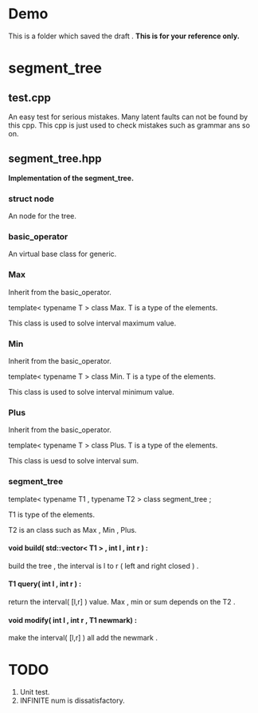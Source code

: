 # Demo
This is a folder which saved the draft . **This is for your reference only.**


# segment\_tree

## test.cpp

An easy test for serious mistakes. Many latent faults can not be found by this cpp.
This cpp is just used to check mistakes such as grammar ans so on.  

## segment\_tree.hpp

**Implementation of the segment_tree.** 

### struct node

An node for the tree.

### basic\_operator 

An virtual base class for generic.

### Max

Inherit from the basic\_operator. 

template< typename T > class Max.
T is a type of the elements.

This class is used to solve interval maximum value.

### Min
Inherit from the basic\_operator.

template< typename T > class Min.
T is a type of the elements. 

This class is used to solve interval minimum value.

### Plus
Inherit from the basic\_operator.

template< typename T > class Plus.
T is a type of the elements.

This class is uesd to solve interval sum.


### segment\_tree

template< typename T1 , typename T2 >
	class segment_tree ;

T1 is type of the elements.

T2 is an class such as Max , Min , Plus. 


#### void build( std::vector< T1 > , int l , int r ) :

build the tree , the interval is l to r ( left and right closed ) .

#### T1 query( int l , int r ) :

return the interval( [l,r] ) value. Max , min or sum depends on the T2 .

#### void modify( int l , int r , T1 newmark) :

make the interval( [l,r] ) all add the newmark .

# TODO
1. Unit test.
2. INFINITE num is dissatisfactory.
